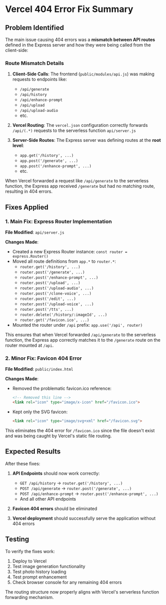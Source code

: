 # Vercel 404 Error Fix Summary

## Problem Identified

The main issue causing 404 errors was a **mismatch between API routes** defined in the Express server and how they were being called from the client-side:

### Route Mismatch Details

1. **Client-Side Calls**: The frontend (`public/modules/api.js`) was making requests to endpoints like:
   - `/api/generate`
   - `/api/history`
   - `/api/enhance-prompt`
   - `/api/upload`
   - `/api/upload-audio`
   - etc.

2. **Vercel Routing**: The `vercel.json` configuration correctly forwards `/api/(.*)` requests to the serverless function `api/server.js`

3. **Server-Side Routes**: The Express server was defining routes at the **root level**:
   - `app.get('/history', ...)`
   - `app.post('/generate', ...)`
   - `app.post('/enhance-prompt', ...)`
   - etc.

When Vercel forwarded a request like `/api/generate` to the serverless function, the Express app received `/generate` but had no matching route, resulting in 404 errors.

## Fixes Applied

### 1. Main Fix: Express Router Implementation

**File Modified**: `api/server.js`

**Changes Made**:
- Created a new Express Router instance: `const router = express.Router()`
- Moved all route definitions from `app.*` to `router.*`:
  - `router.get('/history', ...)` 
  - `router.post('/generate', ...)`
  - `router.post('/enhance-prompt', ...)`
  - `router.post('/upload', ...)`
  - `router.post('/upload-audio', ...)`
  - `router.post('/clone-voice', ...)`
  - `router.post('/edit', ...)`
  - `router.post('/upload-voice', ...)`
  - `router.post('/tts', ...)`
  - `router.delete('/history/:imageId', ...)`
  - `router.get('/favicon.ico', ...)`
- Mounted the router under `/api` prefix: `app.use('/api', router)`

This ensures that when Vercel forwarded `/api/generate` to the serverless function, the Express app correctly matches it to the `/generate` route on the router mounted at `/api`.

### 2. Minor Fix: Favicon 404 Error

**File Modified**: `public/index.html`

**Changes Made**:
- Removed the problematic favicon.ico reference: 
  ```html
  <!-- Removed this line -->
  <link rel="icon" type="image/x-icon" href="/favicon.ico">
  ```
- Kept only the SVG favicon:
  ```html
  <link rel="icon" type="image/svg+xml" href="/favicon.svg">
  ```

This eliminates the 404 error for `/favicon.ico` since the file doesn't exist and was being caught by Vercel's static file routing.

## Expected Results

After these fixes:

1. **API Endpoints** should now work correctly:
   - `GET /api/history` → `router.get('/history', ...)`
   - `POST /api/generate` → `router.post('/generate', ...)`
   - `POST /api/enhance-prompt` → `router.post('/enhance-prompt', ...)`
   - And all other API endpoints

2. **Favicon 404 errors** should be eliminated

3. **Vercel deployment** should successfully serve the application without 404 errors

## Testing

To verify the fixes work:

1. Deploy to Vercel
2. Test image generation functionality
3. Test photo history loading
4. Test prompt enhancement
5. Check browser console for any remaining 404 errors

The routing structure now properly aligns with Vercel's serverless function forwarding mechanism.